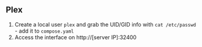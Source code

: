 ## Plex
1. Create a local user `plex` and grab the UID/GID info with `cat /etc/passwd` - add it to `compose.yaml`
2. Access the interface on http://[server IP]:32400